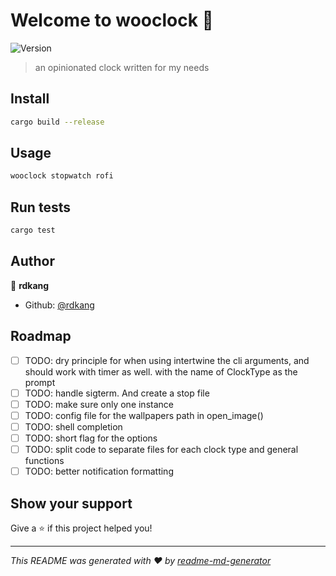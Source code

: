 # Welcome to wooclock 👋
![Version](https://img.shields.io/badge/version-1.0.0-blue.svg?cacheSeconds=2592000)

> an opinionated clock written for my needs

## Install

```sh
cargo build --release
```

## Usage

```sh
wooclock stopwatch rofi
```

## Run tests

```sh
cargo test
```

## Author

👤 **rdkang**

* Github: [@rdkang](https://github.com/rdkang)

## Roadmap
- [ ] TODO: dry principle for when using intertwine the cli arguments, and should work with timer as well. with the name of ClockType as the prompt
- [ ] TODO: handle sigterm. And create a stop file
- [ ] TODO: make sure only one instance
- [ ] TODO: config file for the wallpapers path in open_image()
- [ ] TODO: shell completion
- [ ] TODO: short flag for the options
- [ ] TODO: split code to separate files for each clock type and general functions
- [ ] TODO: better notification formatting

## Show your support

Give a ⭐️ if this project helped you!


***
_This README was generated with ❤️ by [readme-md-generator](https://github.com/kefranabg/readme-md-generator)_
